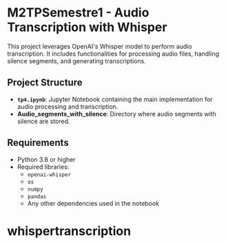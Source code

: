 # M2TPSemestre1 - Audio Transcription with Whisper

This project leverages OpenAI's Whisper model to perform audio transcription. It includes functionalities for processing audio files, handling silence segments, and generating transcriptions.

## Project Structure

- **`tp4.ipynb`**: Jupyter Notebook containing the main implementation for audio processing and transcription.
- **Audio_segments_with_silence**: Directory where audio segments with silence are stored.

## Requirements

- Python 3.8 or higher
- Required libraries:
  - `openai-whisper`
  - `os`
  - `numpy`
  - `pandas`
  - Any other dependencies used in the notebook

# whispertranscription
